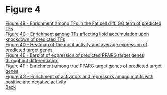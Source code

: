 # Figure 4

[Figure 4B - Enrichment among TFs in the Fat cell diff. GO term of predicted TFs](../Scripts/Figure4B.md)<br>
[Figure 4C - Enrichment among TFs affecting lipid accumulation upon knockdown of predicted TFs](../Scripts/Figure4C.md)<br>
[Figure 4D - Heatmap of the motif activity and average expression of predicted target genes ](../Scripts/Figure4D.md)<br>
[Figure 4E - Barplot of expression of predicted PPARG target genes throughout differentiation](../Scripts/Figure4E.md)<br>
[Figure 4F - Enrichment among true PPARG target genes of predicted target genes](../Scripts/Figure4F.md)<br>
[Figure 4G - Enrichment of activators and repressors among motifs with positive and negative activity](../Scripts/Figure4G.md)<br>
[Back](../README.md)